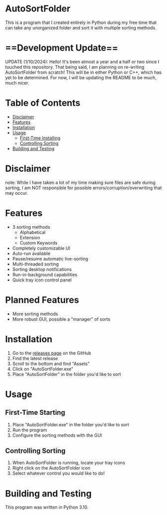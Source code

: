 # AutoSortFolder
This is a program that I created entirely in Python during my free time that can take any unorganized folder and sort it with multiple sorting methods.

# ==Development Update==
UPDATE (1/10/2024): Hello! It's been almost a year and a half or two since I touched this repository. That being said, I am planning on re-writing AutoSortFolder from scratch! This will be in either Python or C++, which has yet to be determined. For now, I will be updating the README to be much, much nicer.

# Table of Contents
* [Disclaimer](#Disclaimer)
* [Features](#Features)
* [Installation](#Installation)
* [Usage](#Usage)
  * [First-Time Installing](#First-Time-Installing)
  * [Controlling Sorting](#Controlling-Sorting)
* [Building and Testing](#Building-and-Testing)

# Disclaimer
note: While I have taken a lot of my time making sure files are safe during sorting, I am NOT responsible for possible errors/corruption/overwriting that may occur.

# Features
- 3 sorting methods
  - Alphabetical
  - Extension
  - Custom Keywords
- Completely customizable UI
- Auto-run avaliable
- Pause/resume automatic live-sorting
- Multi-threaded sorting
- Sorting desktop notifications
- Run-in-background capabilities
- Quick tray icon control panel

# Planned Features
- More sorting methods
- More robust GUI, possible a "manager" of sorts

# Installation
1. Go to the [releases page](https://github.com/m-riley04/AutoSortFolder/releases) on the GitHub
2. Find the latest release
3. Scroll to the bottom and find "Assets"
4. Click on "AutoSortFolder.exe"
5. Place "AutoSortFolder" in the folder you'd like to sort

# Usage

## First-Time Starting
1. Place "AutoSortFolder.exe" in the folder you'd like to sort
2. Run the program
3. Configure the sorting methods with the GUI

## Controlling Sorting
1. When AutoSortFolder is running, locate your tray icons
2. Right click on the AutoSortFolder icon
3. Select whatever control you would like to do! 

# Building and Testing
This program was written in Python 3.10. 
